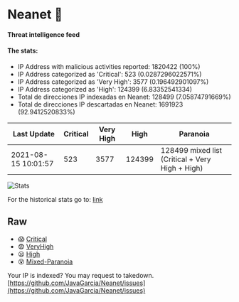 # Neanet :hocho:
#### Threat intelligence feed
#### The stats:

- IP Address with malicious activities reported: 1820422 (100%)
- IP Address categorized as 'Critical':  523 (0.0287296022571%)
- IP Address categorized as 'Very High':  3577 (0.196492901097%)
- IP Address categorized as 'High':  124399 (6.83352541334)
- Total de direcciones IP indexadas en Neanet:  128499 (7.05874791669%)
- Total de direcciones IP descartadas en Neanet:  1691923 (92.9412520833%)

| Last Update | Critical | Very High | High | Paranoia |
| --- | --- | --- | --- | --- |
| 2021-08-15 10:01:57 | 523 | 3577 | 124399 | 128499 mixed list (Critical + Very High + High)|

![Stats](https://docs.google.com/spreadsheets/d/e/2PACX-1vSnaNMIXVabIpDJjufMlzH7poXnshF3mgd8Is1g9ytUEzVsP5my4Trn8f-xkoLLQ38xpL3HtmUexLo6/pubchart?oid=501124687&format=image)

For the historical stats go to: [link](/stats.csv)
## Raw
- :scream: [Critical](https://raw.githubusercontent.com/JavaGarcia/Neanet/master/blacklists/neanet_critical.txt)
- :fearful: [VeryHigh](https://raw.githubusercontent.com/JavaGarcia/Neanet/master/blacklists/neanet_veryHigh.txtt)
- :frowning: [High](https://raw.githubusercontent.com/JavaGarcia/Neanet/master/blacklists/neanet_high.txt)
- :dizzy_face: [Mixed-Paranoia](https://raw.githubusercontent.com/JavaGarcia/Neanet/master/blacklists/neanet_all.txt)


Your IP is indexed? You may request to takedown. [https://github.com/JavaGarcia/Neanet/issues](https://github.com/JavaGarcia/Neanet/issues)

















































































































































































































































































































































































































































































































































































































































































































































































































































































































































































































































































































































































































































































































































































































































































































































































































































































































































































































































































































































































































































































































































































































































































































































































































































































































































































































































































































































































































































































































































































































































































































































































































































































































































































































































































































































































































































































































































































































































































































































































































































































































































































































































































































































































































































































































































































































































































































































































































































































































































































































































































































































































































































































































































































































































































































































































































































































































































































































































































































































































































































































































































































































































































































































































































































































































































































































































































































































































































































































































































































































































































































































































































































































































































































































































































































































































































































































































































































































































































































































































































































































































































































































































































































































































